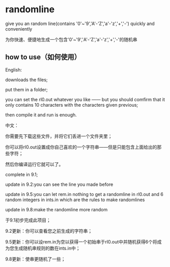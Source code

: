 # randomline
give you an random line(contains '0'~'9','A'-'Z','a'-'z','+','-') quickly and conveniently

为你快速、便捷地生成一个包含'0'~'9','A'-'Z','a'-'z','+','-'的随机串

## how to use（如何使用）

English:

downloads the files;

put them in a folder;

you can set the rl0.out whatever you like —— but you should comfirm that it only contains 10 characters with the characters given previous;

then compile it and run is enough.

中文：

你需要先下载这些文件，并将它们丢进一个文件夹里；

你可以将rl0.out设置成你自己喜欢的一个字符串——但是只能包含上面给出的那些字符；

然后你编译运行它就可以了。

complete in 9.1;

update in 9.2:you can see the line you made before

update in 9.5:you can let rem.in nothing to get a randomline in rl0.out and 6 random integers in ints.in which are the rules to make randomlines

update in 9.8:make the randomline more random

于9.1初步完成此项目；

9.2更新：你可以查看您之前生成的字符串；

9.5更新：你可以设rem.in为空以获得一个初始串于rl0.out中并随机获得6个将成为您生成随机串规则的数在ints.in中；

9.8更新：使串更随机了一些；
